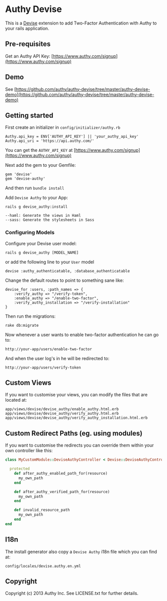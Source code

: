 # Authy Devise

This is a [Devise](https://github.com/plataformatec/devise) extension to add Two-Factor Authentication with Authy to your rails application.


## Pre-requisites

Get an Authy API Key: [https://www.authy.com/signup](https://www.authy.com/signup)

## Demo

See [https://github.com/authy/authy-devise/tree/master/authy-devise-demo](https://github.com/authy/authy-devise/tree/master/authy-devise-demo)

## Getting started

First create an initializer in `config/initializer/authy.rb`

    Authy.api_key = ENV['AUTHY_API_KEY'] || 'your_authy_api_key'
    Authy.api_uri = 'https://api.authy.com/'

You can get the `AUTHY_API_KEY` at [https://www.authy.com/signup](https://www.authy.com/signup)

Next add the gem to your Gemfile:

    gem 'devise'
    gem 'devise-authy'

And then run `bundle install`

Add `Devise Authy` to your App:

    rails g devise_authy:install

    --haml: Generate the views in Haml
    --sass: Generate the stylesheets in Sass

### Configuring Models

Configure your Devise user model:

    rails g devise_authy [MODEL_NAME]

or add the following line to your `User` model

    devise :authy_authenticatable, :database_authenticatable

Change the default routes to point to something sane like:

	devise_for :users, :path_names => {
		:verify_authy => "/verify-token",
		:enable_authy => "/enable-two-factor",
		:verify_authy_installation => "/verify-installation"
	}

Then run the migrations:

    rake db:migrate

Now whenever a user wants to enable two-factor authentication he can go
to:

    http://your-app/users/enable-two-factor

And when the user log's in he will be redirected to:

    http://your-app/users/verify-token


## Custom Views

If you want to customise your views, you can modify the files that are located at:

    app/views/devise/devise_authy/enable_authy.html.erb
    app/views/devise/devise_authy/verify_authy.html.erb
    app/views/devise/devise_authy/verify_authy_installation.html.erb


## Custom Redirect Paths (eg. using modules)

If you want to customise the redirects you can override them within your own controller like this:

```ruby
class MyCustomModule::DeviseAuthyController < Devise::DeviseAuthyController

  protected
    def after_authy_enabled_path_for(resource)
      my_own_path
    end

    def after_authy_verified_path_for(resource)
      my_own_path
    end

    def invalid_resource_path
      my_own_path
    end
end
```


## I18n

The install generator also copy a `Devise Authy` i18n file which you can find at:

    config/locales/devise.authy.en.yml

## Copyright

Copyright (c) 2013 Authy Inc. See LICENSE.txt for
further details.
